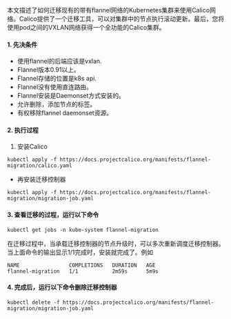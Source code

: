 本文描述了如何迁移现有的带有flannel网络的Kubernetes集群来使用Calico网络。Calico提供了一个迁移工具，可以对集群中的节点执行滚动更新。最后，您将使用pod之间的VXLAN网络获得一个全功能的Calico集群。

#### 1. 先决条件
- 使用flannel的后端应该是vxlan.
- Flannel版本0.91以上。
- Flannel存储的位置是k8s api.
- Flannel没有使用直连路由。
- Flannel安装是Daemonset方式安装的。
- 允许删除，添加节点的标签。
- 有权移除flannel daemonset资源。


#### 2. 执行过程
1. 安装Calico

```shell
kubectl apply -f https://docs.projectcalico.org/manifests/flannel-migration/calico.yaml
```

- 再安装迁移控制器

```shell
kubectl apply -f https://docs.projectcalico.org/manifests/flannel-migration/migration-job.yaml
```

#### 3. 查看迁移的过程，运行以下命令 

```shell
kubectl get jobs -n kube-system flannel-migration
```

在迁移过程中，当承载迁移控制器的节点升级时，可以多次重新调度迁移控制器。当上面命令的输出显示1/1完成时，安装就完成了。例如

```shell
NAME                COMPLETIONS   DURATION   AGE
flannel-migration   1/1           2m59s      5m9s
```

#### 4. 完成后，运行以下命令删除迁移控制器

```shell
kubectl delete -f https://docs.projectcalico.org/manifests/flannel-migration/migration-job.yaml

```